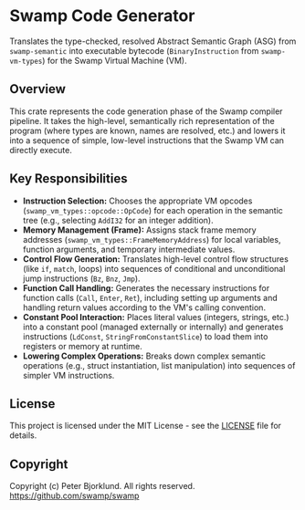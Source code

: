 # Swamp Code Generator

Translates the type-checked, resolved Abstract Semantic Graph (ASG) from `swamp-semantic` into executable bytecode (`BinaryInstruction` from `swamp-vm-types`) for the Swamp Virtual Machine (VM).

## Overview

This crate represents the code generation phase of the Swamp compiler pipeline. It takes the high-level, semantically rich representation of the program (where types are known, names are resolved, etc.) and lowers it into a sequence of simple, low-level instructions that the Swamp VM can directly execute.

## Key Responsibilities

*   **Instruction Selection:** Chooses the appropriate VM opcodes (`swamp_vm_types::opcode::OpCode`) for each operation in the semantic tree (e.g., selecting `AddI32` for an integer addition).
*   **Memory Management (Frame):** Assigns stack frame memory addresses (`swamp_vm_types::FrameMemoryAddress`) for local variables, function arguments, and temporary intermediate values.
*   **Control Flow Generation:** Translates high-level control flow structures (like `if`, `match`, loops) into sequences of conditional and unconditional jump instructions (`Bz`, `Bnz`, `Jmp`).
*   **Function Call Handling:** Generates the necessary instructions for function calls (`Call`, `Enter`, `Ret`), including setting up arguments and handling return values according to the VM's calling convention.
*   **Constant Pool Interaction:** Places literal values (integers, strings, etc.) into a constant pool (managed externally or internally) and generates instructions (`LdConst`, `StringFromConstantSlice`) to load them into registers or memory at runtime.
*   **Lowering Complex Operations:** Breaks down complex semantic operations (e.g., struct instantiation, list manipulation) into sequences of simpler VM instructions.


## License

This project is licensed under the MIT License - see the [LICENSE](LICENSE) file for details.

## Copyright

Copyright (c) Peter Bjorklund. All rights reserved. https://github.com/swamp/swamp
